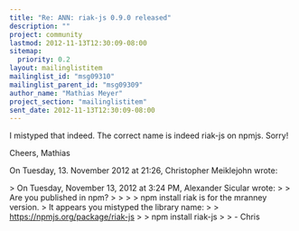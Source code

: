 ```yaml
---
title: "Re: ANN: riak-js 0.9.0 released"
description: ""
project: community
lastmod: 2012-11-13T12:30:09-08:00
sitemap:
  priority: 0.2
layout: mailinglistitem
mailinglist_id: "msg09310"
mailinglist_parent_id: "msg09309"
author_name: "Mathias Meyer"
project_section: "mailinglistitem"
sent_date: 2012-11-13T12:30:09-08:00
---
```



I mistyped that indeed. The correct name is indeed riak-js on npmjs. Sorry! 

Cheers, Mathias 


On Tuesday, 13. November 2012 at 21:26, Christopher Meiklejohn wrote:

&gt; On Tuesday, November 13, 2012 at 3:24 PM, Alexander Sicular wrote:
&gt; &gt; Are you published in npm? 
&gt; &gt; 
&gt; &gt; npm install riak is for the mranney version.
&gt; It appears you mistyped the library name:
&gt; 
&gt; https://npmjs.org/package/riak-js
&gt; 
&gt; npm install riak-js
&gt; 
&gt; - Chris 

